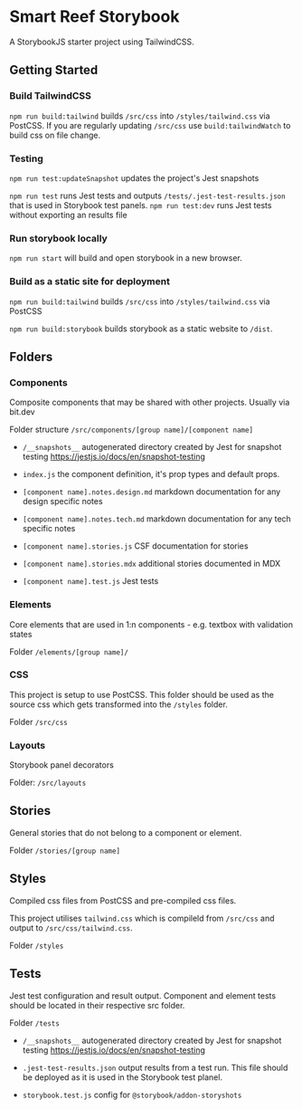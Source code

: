 # Smart Reef Storybook

A StorybookJS starter project using TailwindCSS.

## Getting Started

### Build TailwindCSS

`npm run build:tailwind` builds `/src/css` into `/styles/tailwind.css` via PostCSS. If you are regularly updating `/src/css` use `build:tailwindWatch` to build css on file change.

### Testing

`npm run test:updateSnapshot` updates the project's Jest snapshots

`npm run test` runs Jest tests and outputs `/tests/.jest-test-results.json` that is used in Storybook test panels. `npm run test:dev` runs Jest tests without exporting an results file

### Run storybook locally

`npm run start` will build and open storybook in a new browser.

### Build as a static site for deployment

`npm run build:tailwind` builds `/src/css` into `/styles/tailwind.css` via PostCSS

`npm run build:storybook` builds storybook as a static website to `/dist`.

## Folders

### Components

Composite components that may be shared with other projects. Usually via bit.dev

Folder structure `/src/components/[group name]/[component name]`

- `/__snapshots__` autogenerated directory created by Jest for snapshot testing  <https://jestjs.io/docs/en/snapshot-testing>

- `index.js` the component definition, it's prop types and default props.

- `[component name].notes.design.md` markdown documentation for any design specific notes

- `[component name].notes.tech.md` markdown documentation for any tech specific notes

- `[component name].stories.js` CSF documentation for stories

- `[component name].stories.mdx` additional stories documented in MDX

- `[component name].test.js` Jest tests

### Elements

Core elements that are used in 1:n components - e.g. textbox with validation states

Folder `/elements/[group name]/`

### CSS

This project is setup to use PostCSS. This folder should be used as the source css which gets transformed into the `/styles` folder.

Folder `/src/css`

### Layouts

Storybook panel decorators

Folder: `/src/layouts`

## Stories

General stories that do not belong to a component or element.

Folder `/stories/[group name]`

## Styles

Compiled css files from PostCSS and pre-compiled css files.

This project utilises `tailwind.css` which is compileld from `/src/css` and output to `/src/css/tailwind.css`.

Folder `/styles`

## Tests

Jest test configuration and result output. Component and element tests should be located in their respective src folder.

Folder `/tests`

- `/__snapshots__` autogenerated directory created by Jest for snapshot testing <https://jestjs.io/docs/en/snapshot-testing>

- `.jest-test-results.json` output results from a test run. This file should be deployed as it is used in the Storybook test planel.

- `storybook.test.js` config for `@storybook/addon-storyshots`
